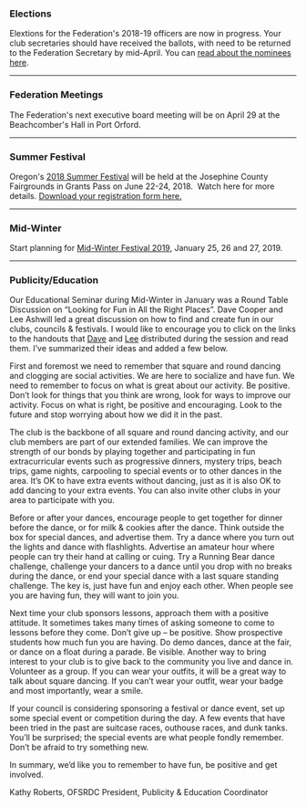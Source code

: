 ### Elections

Elextions for the Federation's 2018-19 officers are now in progress.  Your club secretaries should have received the ballots, with need to be returned to the Federation Secretary by mid-April.  You can [read about the nominees here](http://ofn.club/content/2018-03/nominees.html).

----

### Federation Meetings

The Federation's next executive board meeting will be on April 29 at the Beachcomber's Hall in Port Orford.

----

### Summer Festival

Oregon's [2018 Summer Festival](http://summerfestival2018.co) will be held at the Josephine County Fairgrounds in Grants Pass on June 22-24, 2018. &nbsp;Watch here for more 
details.  [Download your registration form here.](http://squaredance.gen.or.us/content/Summer%20Festival%202018%20flyer.pdf)

----

### Mid-Winter

Start planning for [Mid-Winter Festival 2019](http://midwinterfestival.com), January 25, 26 and 27, 2019.

----

### Publicity/Education

Our Educational Seminar during Mid-Winter in January was a Round Table Discussion on “Looking for Fun in All the Right Places”.  Dave Cooper and Lee Ashwill led a great discussion on how to find and create fun in our clubs, councils & festivals. I would like to encourage you to click on the links to the handouts that 
[Dave](/content/2018-03/2018-01-Seminar-Cooper.pdf) and 
[Lee](/content/2018-03/2018-01-Seminar-Ashwill.pdf) distributed during the session and read them.  I’ve summarized their ideas and added a few below.

First and foremost we need to remember that square and round dancing and clogging are social activities.  We are here to socialize and have fun. We need to remember to focus on what is great about our activity.  Be positive.  Don’t look for things that you think are wrong, look for ways to improve our activity. Focus on what is right, be positive and encouraging.  Look to the future and stop worrying about how we did it in the past.

The club is the backbone of all square and round dancing activity, and our club members are part of our extended families. We can improve the strength of our bonds by playing together and participating in fun extracurricular events such as progressive dinners, mystery trips, beach trips, game nights, carpooling to special events or to other dances in the area.  It’s OK to have extra events without dancing, just as it is also OK to add dancing to your extra events. You can also invite other clubs in your area to participate with you.  

Before or after your dances, encourage people to get together for dinner before the dance, or for milk & cookies after the dance.  Think outside the box for special dances, and advertise them. Try a dance where you turn out the lights and dance with flashlights.  Advertise an amateur hour where people can try their hand at calling or cuing. Try a Running Bear dance challenge, challenge your dancers to a dance until you drop with no breaks during the dance, or end your special dance with a last square standing challenge. The key is, just have fun and enjoy each other. When people see you are having fun, they will want to join you.

Next time your club sponsors lessons, approach them with a positive attitude.  It sometimes takes many times of asking someone to come to lessons before they come. Don’t give up – be positive.  Show prospective students how much fun you are having. Do demo dances, dance at the fair, or dance on a float during a parade.  Be visible. Another way to bring interest to your club is to give back to the community you live and dance in. Volunteer as a group.  If you can wear your outfits, it will be a great way to talk about square dancing. If you can’t wear your outfit, wear your badge and most importantly, wear a smile.

If your council is considering sponsoring a festival or dance event, set up some special event or competition during the day.  A few events that have been tried in the past are suitcase races, outhouse races, and dunk tanks. You’ll be surprised; the special events are what people fondly remember.  Don’t be afraid to try something new.

In summary, we’d like you to remember to have fun, be positive and get involved.

Kathy Roberts, 
OFSRDC President, Publicity & Education Coordinator

